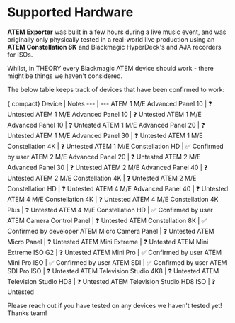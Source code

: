 # Supported Hardware

**ATEM Exporter** was built in a few hours during a live music event, and was originally only physically tested in a real-world live production using an **ATEM Constellation 8K** and Blackmagic HyperDeck's and AJA recorders for ISOs.

Whilst, in THEORY every Blackmagic ATEM device should work - there might be things we haven't considered.

The below table keeps track of devices that have been confirmed to work:

{.compact}
Device   | Notes
---    | ---
ATEM 1 M/E Advanced Panel 10        | ❓ Untested
ATEM 1 M/E Advanced Panel 10        | ❓ Untested
ATEM 1 M/E Advanced Panel 10        | ❓ Untested
ATEM 1 M/E Advanced Panel 20        | ❓ Untested
ATEM 1 M/E Advanced Panel 30        | ❓ Untested
ATEM 1 M/E Constellation 4K         | ❓ Untested
ATEM 1 M/E Constellation HD         | ✅ Confirmed by user
ATEM 2 M/E Advanced Panel 20        | ❓ Untested
ATEM 2 M/E Advanced Panel 30        | ❓ Untested
ATEM 2 M/E Advanced Panel 40        | ❓ Untested
ATEM 2 M/E Constellation 4K         | ❓ Untested
ATEM 2 M/E Constellation HD         | ❓ Untested
ATEM 4 M/E Advanced Panel 40        | ❓ Untested
ATEM 4 M/E Constellation 4K         | ❓ Untested
ATEM 4 M/E Constellation 4K Plus    | ❓ Untested
ATEM 4 M/E Constellation HD         | ✅ Confirmed by user
ATEM Camera Control Panel           | ❓ Untested
ATEM Constellation 8K               | ✅ Confirmed by developer
ATEM Micro Camera Panel             | ❓ Untested
ATEM Micro Panel                    | ❓ Untested
ATEM Mini Extreme                   | ❓ Untested
ATEM Mini Extreme ISO G2            | ❓ Untested
ATEM Mini Pro                       | ✅ Confirmed by user
ATEM Mini Pro ISO                   | ✅ Confirmed by user
ATEM SDI                            | ✅ Confirmed by user
ATEM SDI Pro ISO                    | ❓ Untested
ATEM Television Studio 4K8          | ❓ Untested
ATEM Television Studio HD8          | ❓ Untested
ATEM Television Studio HD8 ISO      | ❓ Untested

Please reach out if you have tested on any devices we haven't tested yet! Thanks team!
